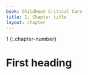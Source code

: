 ```yaml
---
book: Childhood Critical Care
title: 1. Chapter title
layout: chapter
---
```


1
{:.chapter-number}

# First heading

